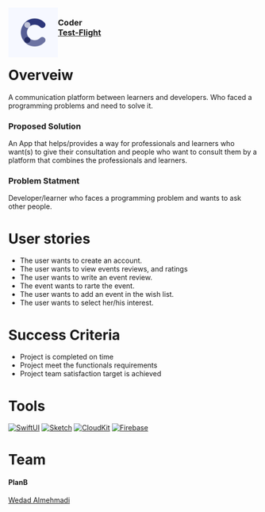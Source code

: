 <!-- PROJECT LOGO -->
<div>
<h3><img align="left" width="100" height="100" src="iPhone App@2x.png"> <br/> Coder <br/>
<a href="https://testflight.apple.com/join/vu86ZiDu">Test-Flight</a> <br/> <br/> </h3>   
 </div>   


# Overveiw
A communication platform between learners and developers. Who faced a programming problems and need to solve it.
### Proposed Solution
An App that helps/provides a way for professionals and learners who want(s) to give their consultation and people who want to consult them by a platform that combines the professionals and learners.
### Problem Statment
Developer/learner who faces a programming problem and wants to ask other people.
# User stories
- The user wants to create an account.
- The user wants to view events reviews, and ratings 
- The user wants to write an event review.
- The event wants to rarte the event.
- The user wants to add an event in the wish list.
- The user wants to select her/his interest.
# Success Criteria
- Project is completed on time
- Project meet the functionals requirements
- Project team satisfaction target is achieved
# Tools
[![SwiftUI][SwiftUI-img]][SwiftUI-url]   [![Sketch][Sketch-img]][Sketch-url]   [![CloudKit][CloudKit-img]][CloudKit-url]   [![Firebase][Firebase-img]][Firebase-url]

# Team
#### PlanB
<a href="https://www.linkedin.com/in/wedad-almehmadi-701476200/">Wedad Almehmadi</a>

<!-- MARKDOWN LINKS & IMAGES -->
<!-- https://www.markdownguide.org/basic-syntax/#reference-style-links -->
[SwiftUI-img]: https://img.shields.io/badge/-SwiftUI-blue
[SwiftUI-url]: https://developer.apple.com/xcode/swiftui/
[Sketch-img]: https://img.shields.io/badge/-Sketch-yellow
[Sketch-url]: https://www.sketch.com
[CloudKit-img]: https://img.shields.io/badge/-CloudKit-blue
[CloudKit-url]: https://developer.apple.com/icloud/cloudkit/
[Firebase-img]: https://img.shields.io/badge/-Firebase-yellow
[Firebase-url]: https://firebase.google.com
